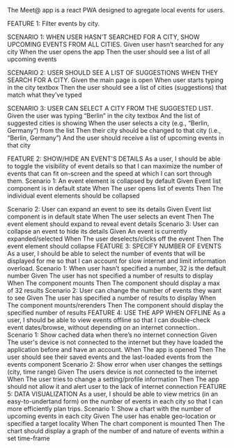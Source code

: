 The Meet@ app is a react PWA designed to agregate local events for users.

FEATURE 1: Filter events by city.

SCENARIO 1: WHEN USER HASN’T SEARCHED FOR A CITY, SHOW UPCOMING EVENTS FROM ALL CITIES.
Given user hasn’t searched for any city
When the user opens the app
Then the user should see a list of all upcoming events

SCENARIO 2: USER SHOULD SEE A LIST OF SUGGESTIONS WHEN THEY SEARCH FOR A CITY.
Given the main page is open
When user starts typing in the city textbox
Then the user should see a list of cities (suggestions) that match what they’ve typed

SCENARIO 3: USER CAN SELECT A CITY FROM THE SUGGESTED LIST.
Given the user was typing “Berlin” in the city textbox
And the list of suggested cities is showing
When the user selects a city (e.g., “Berlin, Germany”) from the list
Then their city should be changed to that city (i.e., “Berlin, Germany”)
And the user should receive a list of upcoming events in that city

FEATURE 2: SHOW/HIDE AN EVENT'S DETAILS
As a user, I should be able to toggle the visibility of event details so that I can maximize the number of events that can fit on-screen and the speed at which I can sort through them.
Scenario 1: An event element is collapsed by default
Given
Event list component is in default state
When
The user opens list of events
Then
The individual event elements should be collapsed

Scenario 2: User can expand an event to see its details
Given
Event list component is in default state
When
The user selects an event
Then
The event element should expand to reveal event details
Scenario 3: User can collapse an event to hide its details
Given
An event is currently expanded/selected
When
The user deselects/clicks off the event
Then
The event element should collapse
FEATURE 3: SPECIFY NUMBER OF EVENTS
As a user, I should be able to select the number of events that will be displayed for me so that I can account for slow internet and limit information overload.
Scenario 1: When user hasn’t specified a number, 32 is the default number
Given
The user has not specified a number of results to display
When
The component mounts
Then
The component should display a max of 32 results
Scenario 2: User can change the number of events they want to see
Given
The user has specified a number of results to display
When
The component mounts/rerenders
Then
The component should display the specified number of results
FEATURE 4: USE THE APP WHEN OFFLINE
As a user, I should be able to view events offline so that I can double-check event dates/browse, without depending on an internet connection..
Scenario 1: Show cached data when there’s no internet connection
Given
The user's device is not connected to the internet but they have loaded the application before and have an account.
When
The app is opened
Then
The user should see their saved events and the last-loaded events from the events component
Scenario 2: Show error when user changes the settings (city, time range)
Given
The users device is not connected to the internet
When
The user tries to change a setting/profile information
Then
The app should not allow it and alert user to the lack of internet connection
FEATURE 5: DATA VISUALIZATION
As a user, I should be able to view metrics (in an easy-to-undertand form) on the number of events in each city so that I can more efficiently plan trips.
Scenario 1: Show a chart with the number of upcoming events in each city
Given
The user has enable geo-location or specified a target locality
When
The chart component is mounted
Then
The chart should display a graph of the number of and nature of events within a set time-frame
